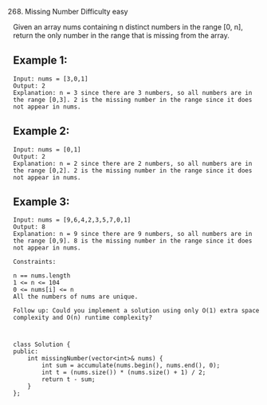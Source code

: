 268. Missing Number
Difficulty easy

Given an array nums containing n distinct numbers in the range [0, n], return the only number in the range that is missing from the array.


## Example 1:
```
Input: nums = [3,0,1]
Output: 2
Explanation: n = 3 since there are 3 numbers, so all numbers are in the range [0,3]. 2 is the missing number in the range since it does not appear in nums.
```


## Example 2:
```
Input: nums = [0,1]
Output: 2
Explanation: n = 2 since there are 2 numbers, so all numbers are in the range [0,2]. 2 is the missing number in the range since it does not appear in nums.
```


## Example 3:
```
Input: nums = [9,6,4,2,3,5,7,0,1]
Output: 8
Explanation: n = 9 since there are 9 numbers, so all numbers are in the range [0,9]. 8 is the missing number in the range since it does not appear in nums.
```


```
Constraints:

n == nums.length
1 <= n <= 104
0 <= nums[i] <= n
All the numbers of nums are unique.
```


```
Follow up: Could you implement a solution using only O(1) extra space complexity and O(n) runtime complexity?
```


#
```
class Solution {
public:
    int missingNumber(vector<int>& nums) {
        int sum = accumulate(nums.begin(), nums.end(), 0);
        int t = (nums.size()) * (nums.size() + 1) / 2;
        return t - sum;
    }
};
```